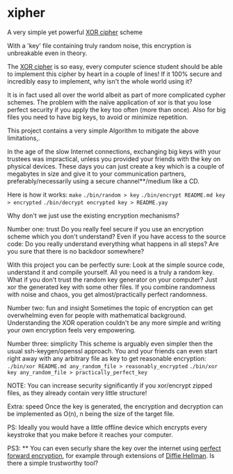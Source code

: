 # xipher
A very simple yet powerful [XOR cipher](https://en.wikipedia.org/wiki/XOR_cipher) scheme

With a 'key' file containing truly random noise, this encryption is unbreakable even in theory.

The [XOR cipher](https://en.wikipedia.org/wiki/XOR_cipher) is so easy, every computer science student should be able to implement this cipher by heart in a couple of lines! If it 100% secure and incredibly easy to implement, why isn't the whole world using it?

It is in fact used all over the world albeit as part of more complicated cypher schemes.
The problem with the naïve application of xor is that you lose perfect security if you apply the key too often (more than once).
Also for big files you need to have big keys, to avoid or minimize repetition.

This project contains a very simple Algorithm to mitigate the above limitations,.

In the age of the slow Internet connections, exchanging big keys with your trustees was impractical,
unless you provided your friends with the key on physical devices. These days you can just create a key which is a couple of megabytes in size and give it to your communication partners, preferably/necessarily using a secure channel**/medium like a CD.



Here is how it works:
`make`
`./bin/random > key`
`./bin/encrypt README.md key > encrypted`
`./bin/decrypt encrypted key > README.yay`

Why don't we just use the existing encryption mechanisms?

Number one: trust
Do you really feel secure if you use an encryption scheme which you don't understand?
Even if you have access to the source code: Do you really understand everything what happens in all steps?
Are you sure that there is no backdoor somewhere?

With this project you can be perfectly sure:
Look at the simple source code, understand it and compile yourself.
All you need is a truly a random key.
What if you don't trust the random key generator on your computer?
Just xor the generated key with some other files.
If you combine randomness with noise and chaos, you get almost/practically perfect randomness.

Number two: fun and insight
Sometimes the topic of encryption can get overwhelming even for people with mathematical background.
Understanding the XOR operation couldn't be any more simple and writing your own encryption feels very empowering.

Number three: simplicity
This scheme is arguably even simpler then the usual ssh-keygen/openssl approach.
You and your friends can even start right away with any arbitrary file as key to get reasonable encryption:
`./bin/xor README.md any_random_file > reasonably_encrypted`
`./bin/xor key any_random_file > practically_perfect_key`

NOTE: You can increase security significantly if you xor/encrypt zipped files, as they already contain very little structure!

Extra: speed
Once the key is generated, the encryption and decryption can be implemented as O(n), n being the size of the target file.

PS: Ideally you would have a little offline device which encrypts every keystroke that you make before it reaches your computer.

PS3: ** You can even securly share the key over the internet using [perfect forward encryption](https://en.wikipedia.org/wiki/Forward_secrecy#Perfect_forward_secrecy), for example through extensions of [Diffie Hellman](https://github.com/pannous/Diffie-Hellman). Is there a simple trustworthy tool?
